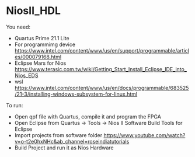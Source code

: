 # NiosII_HDL

You need:

- Quartus Prime 21.1 Lite
- For programmimg device https://www.intel.com/content/www/us/en/support/programmable/articles/000079168.html
- Eclipse Mars for Nios https://www.terasic.com.tw/wiki/Getting_Start_Install_Eclipse_IDE_into_Nios_EDS
- wsl https://www.intel.com/content/www/us/en/docs/programmable/683525/21-3/installing-windows-subsystem-for-linux.html


To run:

- Open qpf file with Quartus, compile it and program the FPGA
- Open Eclipse from Quartus -> Tools -> Nios II Software Build Tools for Eclipse
- Import projects from software folder https://www.youtube.com/watch?v=o-t2e0hxNHc&ab_channel=roseindiatutorials
- Build Project and run it as Nios Hardware
